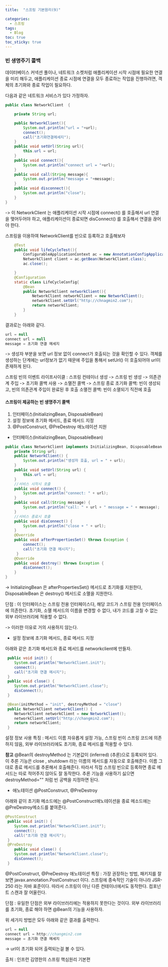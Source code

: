 ```yaml
---
title:  "스프링 기본원리(9)"

categories:
  - 스프링
tags:
  - Blog
toc: true
toc_sticky: true
---
```


### 빈 생명주기 콜백

데이터베이스 커넥션 풀이나, 네트워크 소켓처럼 애플리케이션 시작 시점에 필요한 연결을 미리 해두고, 애플리케이션 종료 시점에 연결을 모두 종료하는 작업을 진행하려면, 객체의 초기화와 종료 작업이 필요하다.

다음과 같은 네트워크 서비스가 있다 가정하자.
```java
public class NetworkClient  {

    private String url;

    public NetworkClient(){
        System.out.println("url = "+url);
        connect();
        call("초기화연결메세지");
    }
    public void setUrl(String url){
        this.url = url;
    }
    public void connect(){
        System.out.println("connect url = "+url);
    }
    public void call(String message){
        System.out.println("message = "+message);
    }
    public void disconnect(){
        System.out.println("close");
    }
}
```

-> 이 NetworkClient 는 애플리케이션 시작 시점에 connect() 를 호출해서 url 연결을 맺어두어야 하고, 애플리케이션이 종료되면 disConnect() 를 호출해서 연결을 끊어야 한다.

스프링을 이용하여 NetworkClient를 빈으로 등록하고 호출해보자

```java
    @Test
    public void lifeCycleTest(){
        ConfigurableApplicationContext ac = new AnnotationConfigApplicationContext(LifeCycleConfig.class);
        NetworkClient client = ac.getBean(NetworkClient.class);
        ac.close();

    }
    @Configuration
    static class LifeCycleConfig{
        @Bean
        public NetworkClient networkClient(){
            NetworkClient networkClient = new NetworkClient();
            networkClient.setUrl("http://chnagmin2.com");
            return networkClient;
        }
    }
```
결과로는 아래와 같다.
```java
url = null
connect url = null
message = 초기화 연결 메세지
```
-> 생성자 부분을 보면 url 정보 없이 connect가 호출되는 것을 확인할 수 있다. 객체를 생성하는 단계에는 url정보가 없기 때문에 주입을 통해서 setUrl() 이 호출되어야 url이 존재하게 된다.

스프링 빈의 이벤트 라이프사이클 : 스프링 컨테이너 생성 -> 스프링 빈 생성 -> 의존관계 주입 -> 초기화 콜백 사용 -> 소멸전 콜백 -> 스프링
종료
초기화 콜백: 빈이 생성되고, 빈의 의존관계 주입이 완료된 후 호출
소멸전 콜백: 빈이 소멸되기 직전에 호출

#### 스프링이 제공하는 빈 생명주기 콜백

1. 인터페이스(InitializingBean, DisposableBean)
2. 설정 정보에 초기화 메서드, 종료 메서드 지정
3. @PostConstruct, @PreDestroy 애노테이션 지원

- 인터페이스(InitializingBean, DisposableBean)

```java
public class NetworkClient implements InitializingBean, DisposableBean {
    private String url;
    public NetworkClient() {
        System.out.println("생성자 호출, url = " + url);
    }
    public void setUrl(String url) {
        this.url = url;
    }
    //서비스 시작시 호출
    public void connect() {
        System.out.println("connect: " + url);
    }
    public void call(String message) {
        System.out.println("call: " + url + " message = " + message);
    }
    //서비스 종료시 호출
    public void disConnect() {
        System.out.println("close + " + url);
    }
    @Override
    public void afterPropertiesSet() throws Exception {
        connect();
        call("초기화 연결 메시지");
     }
    @Override
    public void destroy() throws Exception {
        disConnect();
    }
}
```
-> InitializingBean 은 afterPropertiesSet() 메서드로 초기화를 지원한다, DisposableBean 은 destroy() 메서드로 소멸을 지원한다.

단점 : 이 인터페이스는 스프링 전용 인터페이스다, 해당 코드가 스프링 전용 인터페이스에 의존한다. 초기화, 소멸 메서드의 이름을 변경할 수 없다, 내가 코드를 고칠 수 없는 외부 라이브러리에 적용할 수 없다.

-> 이러한 이유로 거의 사용하지 않는다.

- 설정 정보에 초기화 메서드, 종료 메서드 지정

아래와 같은 초기화 메서드와 종료 메서드를 networkclient에 만들자.

```java
 public void init() {
    System.out.println("NetworkClient.init");
    connect();
    call("초기화 연결 메시지");
 }
 public void close() {
    System.out.println("NetworkClient.close");
    disConnect();
 }
```

```java
 @Bean(initMethod = "init", destroyMethod = "close")
 public NetworkClient networkClient() {
    NetworkClient networkClient = new NetworkClient();
    networkClient.setUrl("http://changmin2.com");
    return networkClient;
 }
```
설정 정보 사용 특징 : 메서드 이름 자유롭게 설정 가능, 스프링 빈이 스프링 코드에 의존하지 않음, 외부 라이브러리에도 초기화, 종료
메서드를 적용할 수 있다.

**참고** @Bean의 destroyMethod 는 기본값이 (inferred) (추론)으로 등록되어 있다. 이 추론 기능은 close , shutdown 라는 이름의 메서드를 자동으로 호출해준다. 이름 그대로 종료 메서드를 추론해서 호출해준다. 따라서 직접 스프링 빈으로 등록하면 종료 메서드는 따로 적어주지 않아도 잘 동작한다. 추론 기능을 사용하기 싫으면 destroyMethod="" 처럼 빈 공백을 지정하면 된다.

- 애노테이션 @PostConstruct, @PreDestroy

아래와 같이 초기화 메소드에는 @PostConstruct애노테이션을 종료 메소드에는 @PreDestroy메소드를 붙여준다.
```java
@PostConstruct
 public void init() {
    System.out.println("NetworkClient.init");
    connect();
    call("초기화 연결 메시지");
 }
 @PreDestroy
    public void close() {
    System.out.println("NetworkClient.close");
    disConnect();
 }
```

@PostConstruct, @PreDestroy 애노테이션 특징 : 가장 권장하는 방법, 패키지를 잘 보면 javax.annotation.PostConstruct 이다. 스프링에 종속적인 기술이 아니라 JSR-250 라는 자바 표준이다. 따라서 스프링이 아닌 다른 컨테이너에서도 동작한다. 컴포넌트 스캔과 잘 어울린다.

단점 : 유일한 단점은 외부 라이브러리에는 적용하지 못한다는 것이다. 외부 라이브러리를 초기화, 종료 해야 하면
@Bean의 기능을 사용하자.

위 세가지 방법은 모두 아래와 같은 결과를 출력한다.

```java
url = null
connect url = http://changmin2.com
message = 초기화 연결 메세지
```
-> url이 초기화 되어 출력되는걸 볼 수 있다.

출처 : 인프런 김영한의 스프링 핵심원리 기본편